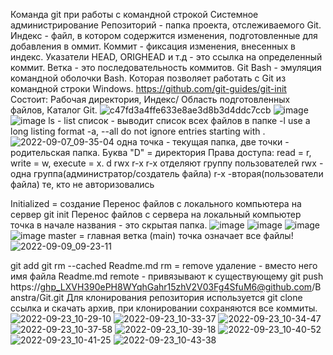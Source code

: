 Команда git при работы с командной строкой
Системное администрирование 
Репозиторий - папка проекта, отслеживаемого Git.
Индекс - файл, в котором содержится изменения, подготовленные для добавления в оммит.
Коммит - фиксация изменения, внесенных в индекс.
Указатели HEAD, ORIGHEAD и т.д - это ссылка на определенный коммит.
Ветка - это последовательность коммитов.
Git Bash - эмуляция командной оболочки Bash. Которая позволяет работать с Git из командной строки Windows.
https://github.com/git-guides/git-init
Состоит: Рабочая директория, Индекс/ Область подготовленных файлов, Каталог Git.
![c47fd3a4ffe633e8ae3d8b3d4ddc7ccb](https://user-images.githubusercontent.com/97594123/188800807-6f96ce5f-40ac-4b49-ad1f-1cff7eb86355.png)
![image](https://user-images.githubusercontent.com/97594123/188801119-186289fa-1ae6-49f1-a970-fc117a871613.png)
![image](https://user-images.githubusercontent.com/97594123/188803912-a2809ea6-3e3b-4ae4-ad51-a5ec5a6facfc.png)
ls - list список - выводит список всех файлов в папке
-l                         use a long listing format
-a, --all                  do not ignore entries starting with .
![2022-09-07_09-35-04](https://user-images.githubusercontent.com/97594123/188805980-5772230e-0e69-4454-8755-6146cb25b2ae.png)
одна точка - текущая папка, две точки - родительская папка.
Буква "D" = директория
Права доступа: read = r, write = w, execute = x.
d rwx r-x r-x
отделяют группу пользователей rwx - одна группа(администратор/создатель файла) r-x -вторая(пользователи файла) те, кто не авторизовались

Initialized = создание
Перенос файлов с локального компьютера на сервер
git init
Перенос файлов с сервера на локальный компьютер
точка в начале названия - это скрытая папка.
![image](https://user-images.githubusercontent.com/50214016/188814275-2a039f86-a81b-49ec-8848-6e85c706ec63.png)
![image](https://user-images.githubusercontent.com/97594123/188816459-8e415df3-4123-4629-ae4f-4507a1a4f0d2.png)
![image](https://user-images.githubusercontent.com/97594123/188817117-a4c98566-7a3f-4381-9d38-39596bdda648.png)
![image](https://user-images.githubusercontent.com/97594123/188817813-ecb42db6-3b42-4d92-b217-4e392538df59.png)
master = главная ветка (main)
точка означает все файлы!
![2022-09-09_09-23-11](https://user-images.githubusercontent.com/97594123/189284974-b56ff2fb-7b18-4366-baef-8c4e208fbcfe.png)


git add <name>
git rm --cached Readme.md
rm = remove удаление
<file> - вместо него имя файла Readme.md
remote - привязывают к существующему
  git push https://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@github.com/Banstra/Git.git
Для клонирования репозитория используется git clone ссылка и скачать архив, при клонировании сохраняются все коммиты.
![2022-09-23_10-29-10](https://user-images.githubusercontent.com/97594123/191911254-66cfee40-c693-446b-a700-7d6ef05e0019.png)
![2022-09-23_10-33-37](https://user-images.githubusercontent.com/97594123/191911932-7ad3fe6b-156e-42a5-a2bd-8dcc430d7824.png)
![2022-09-23_10-34-47](https://user-images.githubusercontent.com/97594123/191912131-49b829cf-8ea0-4c24-af99-6f5383a7dd08.png)
![2022-09-23_10-37-58](https://user-images.githubusercontent.com/97594123/191912626-ecabcd06-d6d9-4151-92f1-9889b8c6e7c1.png)
![2022-09-23_10-39-18](https://user-images.githubusercontent.com/97594123/191912820-3e80846f-1523-4198-90d7-658c07b76e5c.png)
![2022-09-23_10-40-52](https://user-images.githubusercontent.com/97594123/191913081-756f475c-a1b6-45c6-acff-16c9146a3594.png)
![2022-09-23_10-41-25](https://user-images.githubusercontent.com/97594123/191913168-4775db4e-c91b-400c-8c2b-9876a3bcb507.png)
![2022-09-23_10-43-38](https://user-images.githubusercontent.com/97594123/191913527-401b18f1-2dd1-447b-9eb0-46891aeb472e.png)

